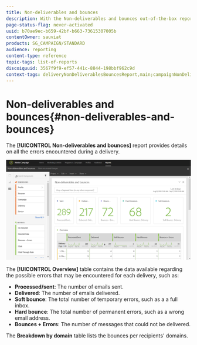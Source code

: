 ```yaml
---
title: Non-deliverables and bounces
description: With the Non-deliverables and bounces out-of-the-box report, learn about the errors that may occurred to your delivery. 
page-status-flag: never-activated
uuid: b70ae9ec-b659-42bf-b663-73615307005b
contentOwner: sauviat
products: SG_CAMPAIGN/STANDARD
audience: reporting
content-type: reference
topic-tags: list-of-reports
discoiquuid: 3567f9f9-ef57-441c-8844-198bbf962c9d
context-tags: deliveryNonDeliverablesBouncesReport,main;campaignNonDeliverablesBouncesReport,main;programNonDeliverablesBouncesReport,main
---
```


# Non-deliverables and bounces{#non-deliverables-and-bounces}

The **[!UICONTROL Non-deliverables and bounces]** report provides details on all the errors encountered during a delivery.

![](assets/delivery_reports_7.png)

The **[!UICONTROL Overview]** table contains the data available regarding the possible errors that may be encountered for each delivery, such as:

* **Processed/sent**: The number of emails sent.
* **Delivered**: The number of emails delivered.
* **Soft bounce**: The total number of temporary errors, such as a a full inbox.
* **Hard bounce**: The total number of permanent errors, such as a wrong email address.
* **Bounces + Errors**: The number of messages that could not be delivered.

The **Breakdown by domain** table lists the bounces per recipients' domains.
